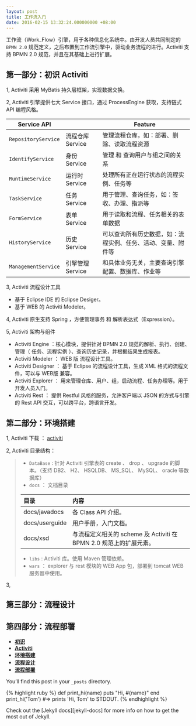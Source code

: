 ```yaml
---
layout: post
title: 工作流入门
date: 2016-02-15 13:32:24.000000000 +08:00
---
```



工作流（Work_Flow）引擎，用于各种信息化系统中。由开发人员共同制定的 `BPMN 2.0` 规范定义，之后布置到工作流引擎中，驱动业务流程的进行。Activiti 支持 BPMN 2.0 规范，并且在其基础上进行扩展。




## <a name="Activiti-Start"></a>第一部分：初识 Activiti

1, Activiti 采用 MyBatis 持久层框架，实现数据交换。

2, Activiti 引擎提供七大 Service 接口，通过 ProcessEngine 获取，支持链式 API 编程风格。

| Service API   |         | Feature |
| ----------------- |:----------------- | -------- |
| `RepositoryService` | 流程仓库 Service | 管理流程仓库，如：部署、删除、读取流程资源|
| `IdentifyService`  | 身份 Service  | 管理 和 查询用户与组之间的关系 |
| `RuntimeService`  | 运行时 Service | 处理所有正在运行状态的流程实例、任务等 |
| `TaskService`    | 任务 Service  | 用于管理、查询任务，如：签收、办理、指派等|
| `FormService`    | 表单 Service  | 用于读取和流程、任务相关的表单数据|
| `HistoryService`  | 历史 Service   | 可以查询所有历史数据，如：流程实例、任务、活动、变量、附件等|
| `ManagementService` | 引擎管理 Service | 和具体业务无关，主要查询引擎配置、数据库、作业等|


3, Activiti 流程设计工具 

* 基于 Eclipse IDE 的 Eclipse Desiger。
* 基于 WEB 的 Activiti Modeler。

4, Activiti 原生支持 Spring ，方便管理事务 和 解析表达式（Expression）。

5, Activiti 架构与组件

* Activiti Engine ：核心模块，提供针对 BPMN 2.0 规范的解析、执行、创建、管理（ 任务、流程实例 ）、查询历史记录，并根据结果生成报表。
* Activiti Modeler ： WEB 版 流程设计工具。
* Activiti Designer ： 基于 Eclipse 的流程设计工具，生成 XML 格式的流程文件，可以与 WEB版 兼容。
* Activiti Explorer ： 用来管理仓库、用户、组，启动流程、任务办理等。用于开发人员入门。
* Activiti Rest ： 提供 Restful 风格的服务，允许客户端以 JSON 的方式与引擎的 Rest API 交互，可以跨平台，跨语言开发。



## <a name="Environment-Part"></a>第二部分：环境搭建
1, Activiti 下载 ： [activiti][activiti-download]

2, Activiti 目录结构：
>* `DataBase` : 针对 Activiti 引擎表的 create 、 drop 、 upgrade 的脚本。（支持	DB2、 H2、 HSQLDB、 MS_SQL、 MySQL、 oracle 等数据库）
>* `docs` ： 文档目录
>
>| 目录     |  内容            |
>| :------------ |:-----------------       |
>| docs/javadocs | 各 Class API 介绍。     |
>| docs/userguide | 用户手册，入门文档。       |
>| docs/xsd   | 与流程定义相关的 scheme 及 Activiti 在 BPMN 2.0 规范上的扩展元素。 |
>* `libs` : Activiti 库。使用 Maven 管理依赖。
>* `wars` ： explorer 与 rest 模块的 WEB App 包，部署到 tomcat  WEB 服务器中使用。

3, 


## <a name="Process-Design-Part"></a>第三部分：流程设计


## <a name="Process-Deploy-Part"></a>第四部分：流程部署






* [**初识**](#Getting-Start)
* [**Activiti**](#Activiti-Part)
* [**环境搭建**](#Environment-Part)
* [**流程设计**](#Process-Design-Part)
* [**流程部署**](#Process-Deploy-Part)



You’ll find this post in your `_posts` directory.

{% highlight ruby %}
def print_hi(name)
  puts "Hi, #{name}"
end
print_hi('Tom')
#=> prints 'Hi, Tom' to STDOUT.
{% endhighlight %}

Check out the [Jekyll docs][jekyll-docs] for more info on how to get the most out of Jekyll.


[activiti-download]: http://activiti.org